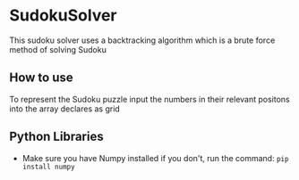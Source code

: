 # SudokuSolver
This sudoku solver uses a backtracking algorithm which is a brute force method of solving Sudoku

## How to use

To represent the Sudoku puzzle input the numbers in their relevant positons into the array declares as grid

## Python Libraries
- Make sure you have Numpy installed if you don't, run the command: `pip install numpy`
